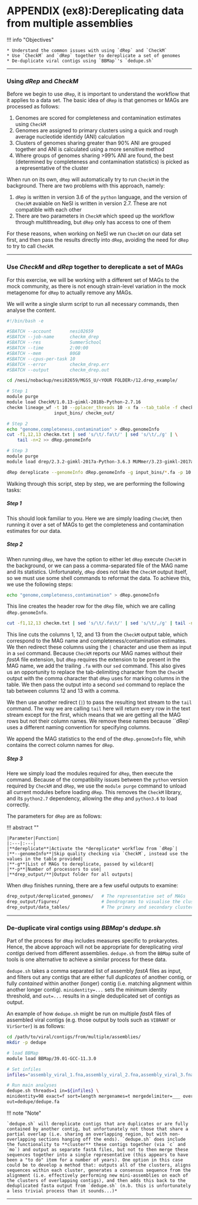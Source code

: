 # APPENDIX (ex8):Dereplicating data from multiple assemblies

!!! info "Objectives"

    * Understand the common issues with using `dRep` and `CheckM`
    * Use `CheckM` and `dRep` together to dereplicate a set of genomes
    * De-duplicate viral contigs using `BBMap`'s `dedupe.sh`

---

### Using *dRep* and *CheckM*

Before we begin to use `dRep`, it is important to understand the workflow that it applies to a data set. The basic idea of `dRep` is that genomes or MAGs are processed as follows:

1. Genomes are scored for completeness and contamination estimates using `CheckM`
1. Genomes are assigned to primary clusters using a quick and rough average nucleotide identidy (ANI) calculation
1. Clusters of genomes sharing greater than 90% ANI are grouped together and ANI is calculated using a more sensitive method
1. Where groups of genomes sharing >99% ANI are found, the best (determined by completeness and contamination statistics) is picked as a representative of the cluster

When run on its own, `dRep` will automatically try to run `CheckM` in the background. There are two problems with this approach, namely:

1. `dRep` is written in version 3.6 of the `python` language, and the version of `CheckM` avaiable on NeSI is written in version 2.7. These are not compatible with each other
1. There are two parameters in `CheckM` which speed up the workflow through multithreading, but `dRep` only has access to one of them

For these reasons, when working on NeSI we run `CheckM` on our data set first, and then pass the results directly into `dRep`, avoiding the need for `dRep` to try to call `CheckM`.

---

### Use *CheckM* and *dRep* together to dereplicate a set of MAGs

For this exercise, we will be working with a different set of MAGs to the mock community, as there is not enough strain-level variation in the mock metagenome for `dRep` to actually remove any MAGs.

We will write a single slurm script to run all necessary commands, then analyse the content.

```bash
#!/bin/bash -e

#SBATCH --account       nesi02659
#SBATCH --job-name      checkm_drep
#SBATCH --res           SummerSchool
#SBATCH --time          2:00:00
#SBATCH --mem           80GB
#SBATCH --cpus-per-task 10
#SBATCH --error         checkm_drep.err
#SBATCH --output        checkm_drep.out

cd /nesi/nobackup/nesi02659/MGSS_U/<YOUR FOLDER>/12.drep_example/

# Step 1
module purge
module load CheckM/1.0.13-gimkl-2018b-Python-2.7.16
checkm lineage_wf -t 10 --pplacer_threads 10 -x fa --tab_table -f checkm.txt \
                  input_bins/ checkm_out/

# Step 2
echo "genome,completeness,contamination" > dRep.genomeInfo
cut -f1,12,13 checkm.txt | sed 's/\t/.fa\t/' | sed 's/\t/,/g' | \
    tail -n+2 >> dRep.genomeInfo

# Step 3
module purge
module load drep/2.3.2-gimkl-2017a-Python-3.6.3 MUMmer/3.23-gimkl-2017a

dRep dereplicate --genomeInfo dRep.genomeInfo -g input_bins/*.fa -p 10 drep_output/
```

Walking through this script, step by step, we are performing the following tasks:

##### Step 1

This should look familiar to you. Here we are simply loading `CheckM`, then running it over a set of MAGs to get the completeness and contamination estimates for our data.

##### Step 2

When running `dRep`, we have the option to either let `dRep` execute `CheckM` in the background, or we can pass a comma-separated file of the MAG name and its statistics. Unfortunately, `dRep` does not take the `CheckM` output itself, so we must use some shell commands to reformat the data. To achieve this, we use the following steps:

```bash
echo "genome,completeness,contamination" > dRep.genomeInfo
```

This line creates the header row for the `dRep` file, which we are calling `dRep.genomeInfo`.

```bash
cut -f1,12,13 checkm.txt | sed 's/\t/.fa\t/' | sed 's/\t/,/g' | tail -n+2 >> dRep.genomeInfo
```

This line cuts the columns 1, 12, and 13 from the `CheckM` output table, which correspond to the MAG name and completeness/contamination estimates. We then redirect these columns using the `|` character and use them as input in a `sed` command. Because `CheckM` reports our MAG names without their *fastA* file extension, but `dRep` requires the extension to be present in the MAG name, we add the trailing `.fa` with our `sed` command. This also gives us an opportunity to replace the tab-delimiting character from the `CheckM` output with the comma character that `dRep` uses for marking columns in the table. We then pass the output into a second `sed` command to replace the tab between columns 12 and 13 with a comma.

We then use another redirect (`|`) to pass the resulting text stream to the `tail` command. The way we are calling `tail` here will return every row in the text stream except for the first, which means that we are getting all the MAG rows but not their column names. We remove these names because ``dRep` uses a different naming convention for specifying columns.

We append the MAG statistics to the end of the `dRep.genomeInfo` file, whih contains the correct column names for `dRep`.

##### Step 3

Here we simply load the modules required for `dRep`, then execute the command. Because of the compatibility issues between the `python` version required by `CheckM` and `dRep`, we use the `module purge` command to unload all current modules before loading `dRep`. This removes the `CheckM` library, and its `python2.7` dependency, allowing the `dRep` and `python3.6` to load correctly.

The parameters for `dRep` are as follows:

!!! abstract ""

    |Parameter|Function|
    |:---|:---|
    |**dereplicate**|Activate the *dereplicate* workflow from `dRep`|
    |**--genomeInfo**|Skip quality checking via `CheckM`, instead use the values in the table provided|
    |**-g**|List of MAGs to dereplicate, passed by wildcard|
    |**-p**|Number of processors to use|
    |**drep_output/**|Output folder for all outputs|

When `dRep` finishes running, there are a few useful outputs to examine:

```bash
drep_output/dereplicated_genomes/   # The representative set of MAGs
drep_output/figures/                # Dendrograms to visualise the clustering of genomes
drep_output/data_tables/            # The primary and secondary clustering of the MAGs, and scoring information
```

---

### De-duplicate viral contigs using *BBMap*'s *dedupe.sh*

Part of the process for `dRep` includes measures specific to prokaryotes. Hence, the above approach will not be appropriate for dereplicating *viral contigs* derived from different assemblies. `dedupe.sh` from the `BBMap` suite of tools is one alternative to achieve a similar process for these data.

`dedupe.sh` takes a comma separated list of assembly *fastA* files as input, and filters out any contigs that are either full *duplicates* of another contig, or fully *contained* within another (longer) contig (i.e. matching alignment within another longer contig). `minidentity=...` sets the minimum identity threshold, and `out=...` results in a single deduplicated set of contigs as output.

An example of how `dedupe.sh` might be run on multiple *fastA* files of assembled viral contigs (e.g. those output by tools such as `VIBRANT` or `VirSorter`) is as follows:

```bash
cd /path/to/viral/contigs/from/multiple/assemblies/
mkdir -p dedupe

# load BBMap
module load BBMap/39.01-GCC-11.3.0

# Set infiles
infiles="assembly_viral_1.fna,assembly_viral_2.fna,assembly_viral_3.fna,assembly_viral_4.fna"

# Run main analyses 
dedupe.sh threads=1 in=${infiles} \
minidentity=98 exact=f sort=length mergenames=t mergedelimiter=___ overwrite=t \
out=dedupe/dedupe.fa
```

!!! note "Note"

    `dedupe.sh` will dereplicate contigs that are duplicates or are fully contained by another contig, but unfortunately not those that share a partial overlap (i.e. sharing an overlapping region, but with non-overlapping sections hanging off the ends). `dedupe.sh` does include the functionality to **cluster** these contigs together (via `c` and `mo`) and output as separate fastA files, but not to then merge these sequences together into a single representative (this appears to have been a "to do" item for a number of years). One option in this case could be to develop a method that: outputs all of the clusters, aligns sequences within each cluster, generates a consensus sequence from the alignment (i.e. effectively performing new mini-assemblies on each of the clusters of overlapping contigs), and then adds this back to the deduplicated fasta output from `dedupe.sh` (n.b. this is unfortunately a less trivial process than it sounds...)*

---
